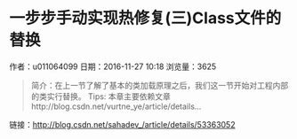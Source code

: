 # 一步步手动实现热修复(三)Class文件的替换
作者：u011064099
日期：2016-11-27 10:18
浏览量：3625
> 简介：在上一节了解了基本的类加载原理之后，我们这一节开始对工程内部的类实行替换。
  Tips: 本章主要依赖文章http://blog.csdn.net/vurtne_ye/article/details...

 链接：http://blog.csdn.net/sahadev_/article/details/53363052

